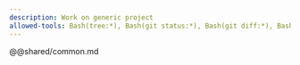 ```yaml
---
description: Work on generic project
allowed-tools: Bash(tree:*), Bash(git status:*), Bash(git diff:*), Bash(jq:*), Bash(meta-composer:*)
---
```

@@shared/common.md
